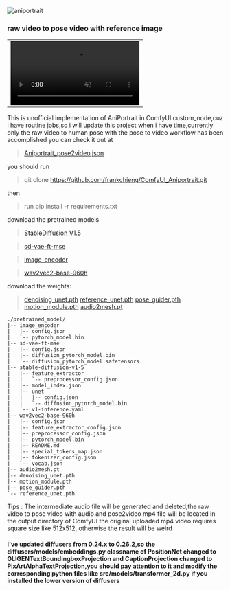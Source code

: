 ![aniportrait](https://github.com/frankchieng/ComfyUI_Aniportrait/assets/130369523/1ec674bc-0690-4818-a097-f79244c61abc)
### raw video to pose video with reference image

<table class="center">
<tr>
    <td width=100% style="border: none">
        <video controls autoplay loop src="https://github.com/frankchieng/ComfyUI_Aniportrait/assets/130369523/4f3bd91e-367a-435b-bedb-54c63df1d32f" muted="false"></video>
    </td>
</tr>
</table>



This is unofficial implementation of AniPortrait in ComfyUI custom_node,cuz i have routine jobs,so i will update this project when i have time,currently only the raw video to human pose with the pose to video workflow has been accomplished
you can check it out at 
> [Aniportrait_pose2video.json](https://github.com/frankchieng/ComfyUI_Aniportrait/blob/main/Aniportrait_pose2video.json)

you should run
> git clone https://github.com/frankchieng/ComfyUI_Aniportrait.git
> 
then
> run pip install -r requirements.txt

download the pretrained models
> [StableDiffusion V1.5](https://huggingface.co/runwayml/stable-diffusion-v1-5)

> [sd-vae-ft-mse](https://huggingface.co/stabilityai/sd-vae-ft-mse)

> [image_encoder](https://huggingface.co/lambdalabs/sd-image-variations-diffusers/tree/main/image_encoder)

> [wav2vec2-base-960h](https://huggingface.co/facebook/wav2vec2-base-960h) 

download the weights:
> [denoising_unet.pth](https://huggingface.co/ZJYang/AniPortrait/tree/main)
> [reference_unet.pth](https://huggingface.co/ZJYang/AniPortrait/tree/main)
> [pose_guider.pth](https://huggingface.co/ZJYang/AniPortrait/tree/main)
> [motion_module.pth](https://huggingface.co/ZJYang/AniPortrait/tree/main)
> [audio2mesh.pt](https://huggingface.co/ZJYang/AniPortrait/tree/main)

```text
./pretrained_model/
|-- image_encoder
|   |-- config.json
|   `-- pytorch_model.bin
|-- sd-vae-ft-mse
|   |-- config.json
|   |-- diffusion_pytorch_model.bin
|   `-- diffusion_pytorch_model.safetensors
|-- stable-diffusion-v1-5
|   |-- feature_extractor
|   |   `-- preprocessor_config.json
|   |-- model_index.json
|   |-- unet
|   |   |-- config.json
|   |   `-- diffusion_pytorch_model.bin
|   `-- v1-inference.yaml
|-- wav2vec2-base-960h
|   |-- config.json
|   |-- feature_extractor_config.json
|   |-- preprocessor_config.json
|   |-- pytorch_model.bin
|   |-- README.md
|   |-- special_tokens_map.json
|   |-- tokenizer_config.json
|   `-- vocab.json
|-- audio2mesh.pt
|-- denoising_unet.pth
|-- motion_module.pth
|-- pose_guider.pth
`-- reference_unet.pth
```

Tips :
The intermediate audio file will be generated and deleted,the raw video to pose video with audio and pose2video mp4 file will be located in the output directory of ComfyUI
the original uploaded mp4 video requires square size like 512x512, otherwise the result will be weird 
#### I've updated diffusers from 0.24.x to 0.26.2,so the diffusers/models/embeddings.py classname of PositionNet changed to GLIGENTextBoundingboxProjection and CaptionProjection changed to PixArtAlphaTextProjection,you should pay attention to it and modify the corresponding python files like src/models/transformer_2d.py if you installed the lower version of diffusers 
